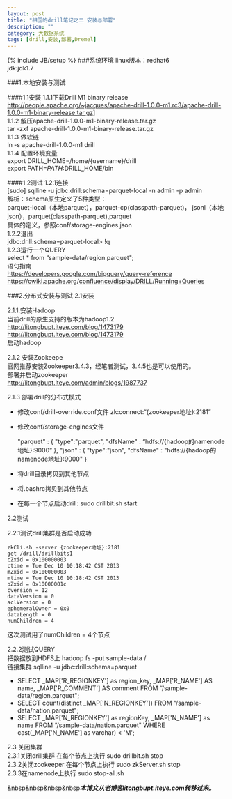 ```yaml
---
layout: post
title: "相国的drill笔记之二 安装与部署"
description: ""
category: 大数据系统
tags: [drill,安装,部署,Dremel]
---
```

{% include JB/setup %}
###系统环境
linux版本：redhat6    
jdk:jdk1.7

###1.本地安装与测试

####1.1安装
1.1.1下载Drill M1 binary release     
<http://people.apache.org/~jacques/apache-drill-1.0.0-m1.rc3/apache-drill-1.0.0-m1-binary-release.tar.gz]>    
1.1.2 解压apache-drill-1.0.0-m1-binary-release.tar.gz    
tar -zxf apache-drill-1.0.0-m1-binary-release.tar.gz    
1.1.3 做软链    
ln -s apache-drill-1.0.0-m1 drill    
1.1.4 配置环境变量    
export DRILL_HOME=/home/{username}/drill    
export PATH=$PATH:$DRILL_HOME/bin

####1.2测试
1.2.1连接    
[sudo] sqlline -u jdbc:drill:schema=parquet-local -n admin -p admin    
解析：schema原生定义了5种类型：    
parquet-local（本地parquet），parquet-cp(classpath-parquet)， jsonl（本地json），parquet(classpath-parquet),parquet    
具体的定义，参照conf/storage-engines.json    
1.2.2退出    
jdbc:drill:schema=parquet-local> !q    
1.2.3运行一个QUERY    
select * from “sample-data/region.parquet";    
语句指南    
<https://developers.google.com/bigquery/query-reference>     
<https://cwiki.apache.org/confluence/display/DRILL/Running+Queries>       

###2.分布式安装与测试
2.1安装    

2.1.1.安装Hadoop    
当前drill的原生支持的版本为hadoop1.2    
<http://litongbupt.iteye.com/blog/1473179>    
<http://litongbupt.iteye.com/blog/1473179>    
启动hadoop    


2.1.2 安装Zookeepe    
官网推荐安装Zookeeper3.4.3，经笔者测试，3.4.5也是可以使用的。    
部署并启动zookeeper    
​<http://litongbupt.iteye.com/admin/blogs/1987737>    


2.1.3 部署drill的分布式模式    
- 修改conf/drill-override.conf文件 zk:connect:“{zookeeper地址}:2181”    
- 修改conf/storage-engines文件    

    "parquet" :
      {
        "type":"parquet",
        "dfsName" : “hdfs://{hadoop的namenode地址}:9000”
      },
    "json" :
      {
        "type":"json",
        "dfsName" : "hdfs://{hadoop的namenode地址}:9000"
      }
	  
- 将drill目录拷贝到其他节点
- 将.bashrc拷贝到其他节点
- 在每一个节点启动drill:   sudo drillbit.sh start

2.2测试    

2.2.1测试drill集群是否启动成功    

    zkCli.sh -server {zookeeper地址}:2181
    get /drill/drillbits1
    cZxid = 0x100000003
    ctime = Tue Dec 10 10:18:42 CST 2013
    mZxid = 0x100000003
    mtime = Tue Dec 10 10:18:42 CST 2013
    pZxid = 0x10000001c
    cversion = 12
    dataVersion = 0
    aclVersion = 0
    ephemeralOwner = 0x0
    dataLength = 0
    numChildren = 4

这次测试用了numChildren = 4个节点    

2.2.2测试QUERY    
把数据放到HDFS上   hadoop fs -put sample-data /    
链接集群 sqlline -u jdbc:drill:schema=parquet    

-    SELECT _MAP['R_REGIONKEY'] as region_key, _MAP['R_NAME'] AS name, _MAP['R_COMMENT'] AS comment FROM “/sample-data/region.parquet";
-    SELECT count(distinct _MAP['N_REGIONKEY']) FROM “/sample-data/nation.parquet";   
-    SELECT _MAP['N_REGIONKEY'] as regionKey, _MAP['N_NAME'] as name FROM “/sample-data/nation.parquet" WHERE cast(_MAP['N_NAME'] as varchar) < 'M';

2.3 关闭集群    
2.3.1关闭drill集群 在每个节点上执行 sudo drillbit.sh stop     
2.3.2关闭zookeeper 在每个节点上执行 sudo zkServer.sh stop    
2.3.3在namenode上执行 sudo stop-all.sh    

&nbsp&nbsp&nbsp&nbsp***本博文从老博客litongbupt.iteye.com转移过来。***